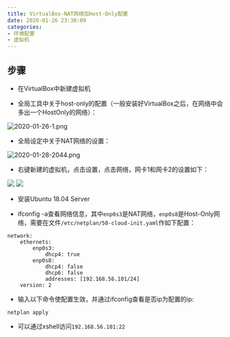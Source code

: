 ```yaml
---
title: VirtualBox-NAT网络加Host-Only配置
date: 2020-01-26 23:30:09
categories:
- 环境配置
- 虚拟机
---
```



## 步骤

* 在VirtualBox中新建虚拟机

* 全局工具中关于host-only的配置（一般安装好VirtualBox之后，在网络中会多出一个HostOnly的网络）：

![2020-01-26-1.png](https://haipingp.github.io/myPics/2020-01-26-1.png)

* 全局设定中关于NAT网络的设置：

![2020-01-28-2044.png](https://haipingp.github.io/myPics/2020-01-28-2044.png)

* 右键新建的虚拟机，点击设置，点击网络，网卡1和网卡2的设置如下：

![](https://haipingp.github.io/myPics/2020-01-28-2319.png)
![](https://haipingp.github.io/myPics/2020-01-28_23-19-41.png)

* 安装Ubuntu 18.04 Server

* ifconfig -a查看网络信息，其中`enp0s3`是NAT网络，`enp0s8`是Host-Only网络，需要在文件`/etc/netplan/50-cloud-init.yaml`作如下配置：

```
network:
    ethernets:
        enp0s3:
            dhcp4: true
        enp0s8:
            dhcp4: false
            dhcp6: false
            addresses: [192.168.56.101/24]
    version: 2
```

* 输入以下命令使配置生效，并通过ifconfig查看是否ip为配置的ip:

```
netplan apply
```

* 可以通过xshell访问`192.168.56.101:22`

